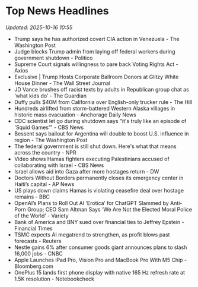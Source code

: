 # Top News Headlines

_Updated: 2025-10-16 10:55_

- Trump says he has authorized covert CIA action in Venezuela - The Washington Post
- Judge blocks Trump admin from laying off federal workers during government shutdown - Politico
- Supreme Court signals willingness to pare back Voting Rights Act - Axios
- Exclusive | Trump Hosts Corporate Ballroom Donors at Glitzy White House Dinner - The Wall Street Journal
- JD Vance brushes off racist texts by adults in Republican group chat as ‘what kids do’ - The Guardian
- Duffy pulls $40M from California over English-only trucker rule - The Hill
- Hundreds airlifted from storm-battered Western Alaska villages in historic mass evacuation - Anchorage Daily News
- CDC scientist let go during shutdown says "it's truly like an episode of 'Squid Games'" - CBS News
- Bessent says bailout for Argentina will double to boost U.S. influence in region - The Washington Post
- The federal government is still shut down. Here's what that means across the country - NPR
- Video shows Hamas fighters executing Palestinians accused of collaborating with Israel - CBS News
- Israel allows aid into Gaza after more hostages return - DW
- Doctors Without Borders permanently closes its emergency center in Haiti’s capital - AP News
- US plays down claims Hamas is violating ceasefire deal over hostage remains - BBC
- OpenAI’s Plans to Roll Out AI ‘Erotica’ for ChatGPT Slammed by Anti-Porn Group; CEO Sam Altman Says ‘We Are Not the Elected Moral Police of the World’ - Variety
- Bank of America and BNY sued over financial ties to Jeffrey Epstein - Financial Times
- TSMC expects AI megatrend to strengthen, as profit blows past forecasts - Reuters
- Nestle gains 6% after consumer goods giant announces plans to slash 16,000 jobs - CNBC
- Apple Launches iPad Pro, Vision Pro and MacBook Pro With M5 Chip - Bloomberg.com
- OnePlus 15 lands first phone display with native 165 Hz refresh rate at 1.5K resolution - Notebookcheck